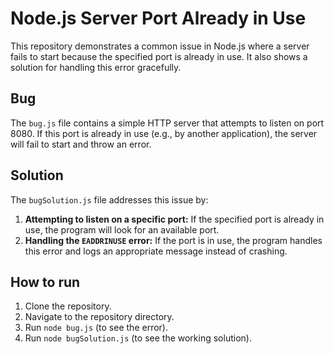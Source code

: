 # Node.js Server Port Already in Use

This repository demonstrates a common issue in Node.js where a server fails to start because the specified port is already in use.  It also shows a solution for handling this error gracefully.

## Bug

The `bug.js` file contains a simple HTTP server that attempts to listen on port 8080. If this port is already in use (e.g., by another application), the server will fail to start and throw an error. 

## Solution

The `bugSolution.js` file addresses this issue by:

1. **Attempting to listen on a specific port:** If the specified port is already in use, the program will look for an available port.
2. **Handling the `EADDRINUSE` error:** If the port is in use, the program handles this error and logs an appropriate message instead of crashing.

## How to run

1. Clone the repository.
2. Navigate to the repository directory.
3. Run `node bug.js` (to see the error).
4. Run `node bugSolution.js` (to see the working solution).